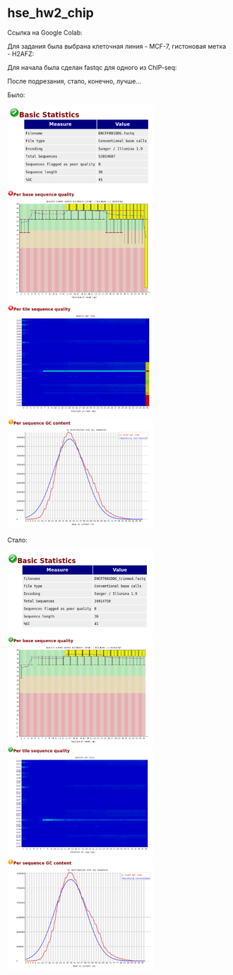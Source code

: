 # hse_hw2_chip

Ссылка на Google Colab:

Для задания была выбрана клеточная линия - MCF-7, гистоновая метка - H2AFZ:

Для начала была сделан fastqc для одного из ChIP-seq:

После подрезания, стало, конечно, лучше...

Было:

<p float="left">
  <img src="/pictures/1cs-p4.png" width="330" />
  <img src="/pictures/1cs-p1.png" width="330" />
  <img src="/pictures/1cs-p2.png" width="330" />
  <img src="/pictures/1cs-p3.png" width="330" />
</p>

Стало:

<p float="left">
  <img src="/pictures/1cst-p4.png" width="330" />
  <img src="/pictures/1cst-p1.png" width="330" />
  <img src="/pictures/1cst-p2.png" width="330" />
  <img src="/pictures/1cst-p3.png" width="330" />
</p>
